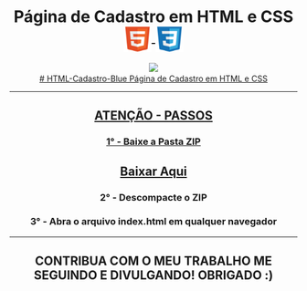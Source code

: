 <div align="center">

  <h1> Página de Cadastro em HTML e CSS <a href="#"> <img align="top" alt="And@-Software" height="45em" width="50" src="https://raw.githubusercontent.com/devicons/devicon/master/icons/html5/html5-original.svg">  <img align="top" alt="And@-Software" height="45em" width="50" src="https://raw.githubusercontent.com/devicons/devicon/master/icons/css3/css3-original.svg"></a></h1>
</div>

<div align="center">
  <div align="center">
  <a href="https://www.youtube.com/channel/UCIScdxrwhEAu0AuALCHq3AA">
  <img src="https://v1.padlet.pics/1/image.webp?t=c_limit%2Cdpr_1%2Ch_600%2Cw_720&url=https%3A%2F%2Fpadlet-uploads.storage.googleapis.com%2F1285543771%2F5c4685e0720f23c3bcc60f46b06abc49%2Fcadastro_html_git.PNG"/>
   <br>
</div>
 
<div align="center">
# HTML-Cadastro-Blue
 Página de Cadastro em HTML e CSS
    
 ----------------------------
ATENÇÃO - PASSOS
----------------------------  
</div>
<div align="center">
  <a href="https://github.com/andrebr45/HTML-Cadastro-Blue/archive/refs/heads/main.zip">
  <h3>1° - Baixe a Pasta ZIP </h3>
  <h2>Baixar Aqui </a></h2>
</div>
  
<h3>2° - Descompacte o ZIP </h3>

<h3>3° - Abra o arquivo index.html em qualquer navegador </h3>

---------------------------
CONTRIBUA COM O MEU TRABALHO
ME SEGUINDO E DIVULGANDO!
OBRIGADO :)
----------------------------
